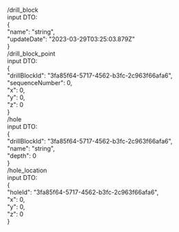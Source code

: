 /drill_block  
input DTO:  
{  
  "name": "string",  
  "updateDate": "2023-03-29T03:25:03.879Z"  
}  
/drill_block_point  
input DTO:  
{  
  "drillBlockId": "3fa85f64-5717-4562-b3fc-2c963f66afa6",  
  "sequenceNumber": 0,  
  "x": 0,  
  "y": 0,  
  "z": 0  
}  
/hole  
input DTO:  
{  
  "drillBlockId": "3fa85f64-5717-4562-b3fc-2c963f66afa6",  
  "name": "string",  
  "depth": 0  
}  
/hole_location  
input DTO:  
{  
  "holeId": "3fa85f64-5717-4562-b3fc-2c963f66afa6",  
  "x": 0,  
  "y": 0,  
  "z": 0  
}  